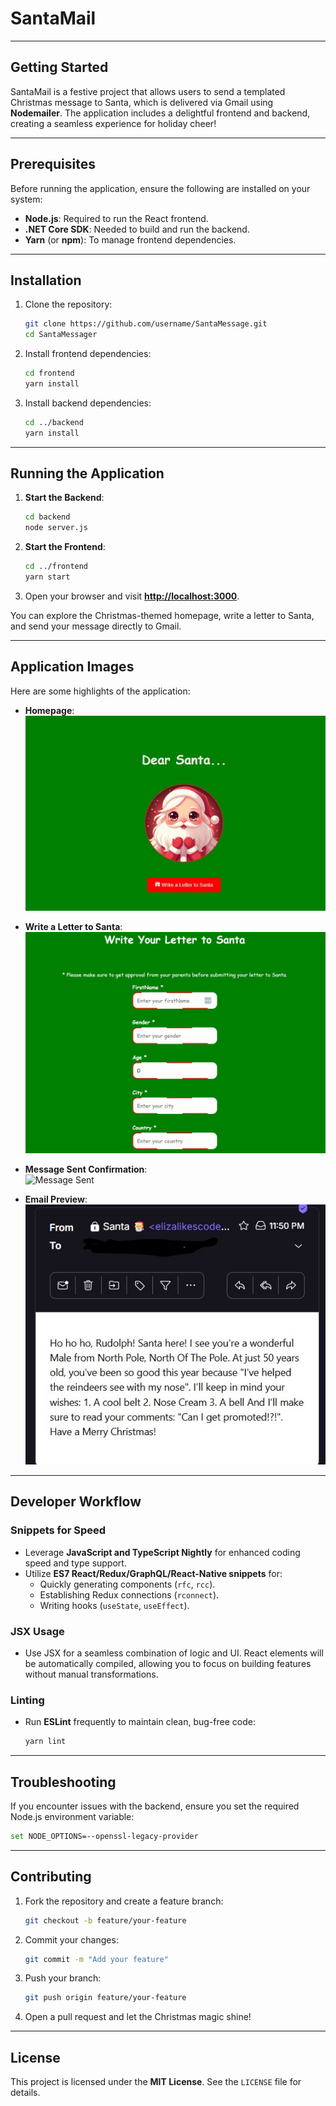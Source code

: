 # **SantaMail**

---

## **Getting Started**

SantaMail is a festive project that allows users to send a templated Christmas message to Santa, which is delivered via Gmail using **Nodemailer**. The application includes a delightful frontend and backend, creating a seamless experience for holiday cheer!

---

## **Prerequisites**

Before running the application, ensure the following are installed on your system:

- **Node.js**: Required to run the React frontend.
- **.NET Core SDK**: Needed to build and run the backend.
- **Yarn** (or **npm**): To manage frontend dependencies.

---

## **Installation**

1. Clone the repository:
    ```bash
    git clone https://github.com/username/SantaMessage.git
    cd SantaMessager
    ```

2. Install frontend dependencies:
    ```bash
    cd frontend
    yarn install
    ```

3. Install backend dependencies:
    ```bash
    cd ../backend
    yarn install
    ```

---

## **Running the Application**

1. **Start the Backend**:
    ```bash
    cd backend
    node server.js
    ```

2. **Start the Frontend**:
    ```bash
    cd ../frontend
    yarn start
    ```

3. Open your browser and visit **[http://localhost:3000](http://localhost:3000)**.

You can explore the Christmas-themed homepage, write a letter to Santa, and send your message directly to Gmail.

---

## **Application Images**

Here are some highlights of the application:

- **Homepage**:  
  ![Santa Homepage](SantaHomepage.jpg)

- **Write a Letter to Santa**:  
  ![Write Letter](WriteLetterToSanta.jpg)

- **Message Sent Confirmation**:  
  ![Message Sent](MessageSent.jpg)

- **Email Preview**:  
  ![Email](Email.jpg)

---

## **Developer Workflow**

### **Snippets for Speed**
- Leverage **JavaScript and TypeScript Nightly** for enhanced coding speed and type support.
- Utilize **ES7 React/Redux/GraphQL/React-Native snippets** for:
   - Quickly generating components (`rfc`, `rcc`).
   - Establishing Redux connections (`rconnect`).
   - Writing hooks (`useState`, `useEffect`).

### **JSX Usage**
- Use JSX for a seamless combination of logic and UI. React elements will be automatically compiled, allowing you to focus on building features without manual transformations.

### **Linting**
- Run **ESLint** frequently to maintain clean, bug-free code:
   ```bash
   yarn lint
   ```

---

## **Troubleshooting**

If you encounter issues with the backend, ensure you set the required Node.js environment variable:

```bash
set NODE_OPTIONS=--openssl-legacy-provider
```

---

## **Contributing**

1. Fork the repository and create a feature branch:
    ```bash
    git checkout -b feature/your-feature
    ```

2. Commit your changes:
    ```bash
    git commit -m "Add your feature"
    ```

3. Push your branch:
    ```bash
    git push origin feature/your-feature
    ```

4. Open a pull request and let the Christmas magic shine!

---

## **License**

This project is licensed under the **MIT License**. See the `LICENSE` file for details.